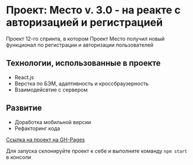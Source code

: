 # Проект: Место v. 3.0 - на реакте с авторизацией и регистрацией

Проект 12-го спринта, в котором Проект Место получил новый функционал по регистрации и авторизации пользователей

## Технологии, использованные в проекте

* React.js
* Верстка по БЭМ, адаптивность и кроссбраузерность
* Взаимодейсвтие с сервером

## Развитие

* Доработка мобильной версии
* Рефакторинг кода

[Ссылка на проект на GH-Pages](https://e-mois.github.io/react-mesto-auth/)

Для запуска склонируйте проект к себе и выполните команду ```npm start``` в консоли


